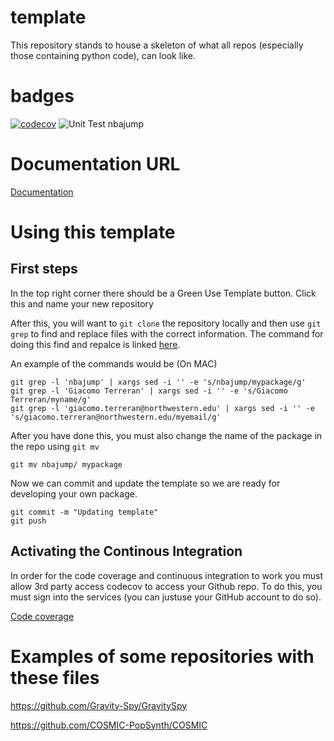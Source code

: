 # template
This repository stands to house a skeleton of what all repos (especially those containing python code), can look like.

# badges
[![codecov](https://codecov.io/gh/CIERA-Northwestern/template/branch/main/graph/badge.svg?token=jAAQvHfHat)](https://codecov.io/gh/CIERA-Northwestern/template)
![Unit Test nbajump](https://github.com/CIERA-Northwestern/template/workflows/Unit%20Test%20nbajump/badge.svg)

# Documentation URL
[Documentation](https://ciera-northwestern.github.io/template/)

# Using this template

## First steps

In the top right corner there should be a Green Use Template button. Click this and name your new repository

After this, you will want to `git clone` the repository locally and then use `git grep` to find and replace files with the correct information. The command for doing this find and repalce is linked [here](https://blog.jasonmeridth.com/posts/use-git-grep-to-replace-strings-in-files-in-your-git-repository/).

An example of the commands would be (On MAC)

```
git grep -l 'nbajump' | xargs sed -i '' -e 's/nbajump/mypackage/g'
git grep -l 'Giacomo Terreran' | xargs sed -i '' -e 's/Giacomo Terreran/myname/g'
git grep -l 'giacomo.terreran@northwestern.edu' | xargs sed -i '' -e 's/giacomo.terreran@northwestern.edu/myemail/g'
```

After you have done this, you must also change the name of the package in the repo using `git mv`

```
git mv nbajump/ mypackage
```

Now we can commit and update the template so we are ready for developing your own package.

```
git commit -m "Updating template"
git push
```

## Activating the Continous Integration
In order for the code coverage and continuous integration to work you must allow 3rd party access codecov to access your Github repo. To do this, you must sign into the services (you can justuse your GitHub account to do so).

[Code coverage](https://codecov.io/)

# Examples of some repositories with these files

https://github.com/Gravity-Spy/GravitySpy

https://github.com/COSMIC-PopSynth/COSMIC
